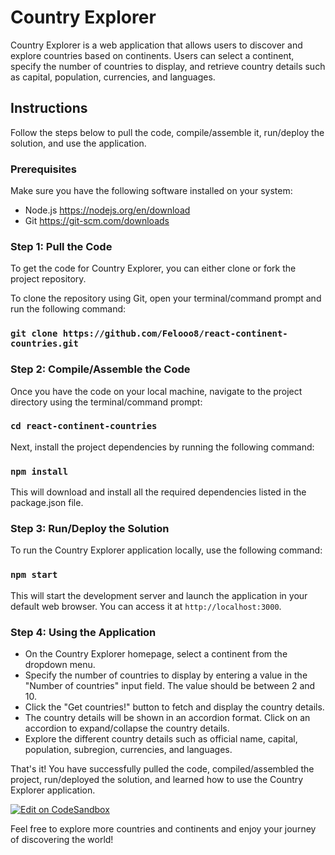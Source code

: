 # Country Explorer

Country Explorer is a web application that allows users to discover and explore countries based on continents. Users can select a continent, specify the number of countries to display, and retrieve country details such as capital, population, currencies, and languages.

## Instructions

Follow the steps below to pull the code, compile/assemble it, run/deploy the solution, and use the application.

### Prerequisites

Make sure you have the following software installed on your system:

- Node.js https://nodejs.org/en/download
- Git https://git-scm.com/downloads

### Step 1: Pull the Code

To get the code for Country Explorer, you can either clone or fork the project repository.

To clone the repository using Git, open your terminal/command prompt and run the following command:

### `git clone https://github.com/Felooo8/react-continent-countries.git`

### Step 2: Compile/Assemble the Code

Once you have the code on your local machine, navigate to the project directory using the terminal/command prompt:

### `cd react-continent-countries`

Next, install the project dependencies by running the following command:

### `npm install`

This will download and install all the required dependencies listed in the package.json file.

### Step 3: Run/Deploy the Solution

To run the Country Explorer application locally, use the following command:

### `npm start`

This will start the development server and launch the application in your default web browser. You can access it at `http://localhost:3000`.

### Step 4: Using the Application

- On the Country Explorer homepage, select a continent from the dropdown menu.
- Specify the number of countries to display by entering a value in the "Number of countries" input field. The value should be between 2 and 10.
- Click the "Get countries!" button to fetch and display the country details.
- The country details will be shown in an accordion format. Click on an accordion to expand/collapse the country details.
- Explore the different country details such as official name, capital, population, subregion, currencies, and languages.

That's it! You have successfully pulled the code, compiled/assembled the project, run/deployed the solution, and learned how to use the Country Explorer application.

[![Edit on CodeSandbox](https://codesandbox.io/static/img/play-codesandbox.svg)](https://codesandbox.io/s/github/Felooo8/react-continent-countries)

Feel free to explore more countries and continents and enjoy your journey of discovering the world!

